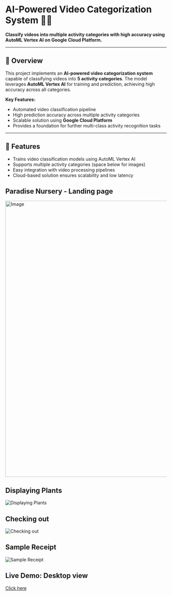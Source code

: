 # AI-Powered Video Categorization System 🎥🤖

**Classify videos into multiple activity categories with high accuracy using AutoML Vertex AI on Google Cloud Platform.**

---

## 🔹 Overview

This project implements an **AI-powered video categorization system** capable of classifying videos into **5 activity categories**. The model leverages **AutoML Vertex AI** for training and prediction, achieving high accuracy across all categories.  

**Key Features:**

- Automated video classification pipeline  
- High prediction accuracy across multiple activity categories  
- Scalable solution using **Google Cloud Platform**  
- Provides a foundation for further multi-class activity recognition tasks  

---

## 🔹 Features

- Trains video classification models using AutoML Vertex AI  
- Supports multiple activity categories (space below for images)  
- Easy integration with video processing pipelines  
- Cloud-based solution ensures scalability and low latency


## Paradise Nursery - Landing page
<img width="1919" height="863" alt="Image" src="https://github.com/user-attachments/assets/89eb4bbb-04b8-4752-9d46-508d07e00321" />

## Displaying Plants
![Displaying Plants]([https://github.com/user-attachments/assets/e945fe62-8f7f-46cb-8c7a-8c2d77001db6](https://github.com/VaibhavUNavalagi/AI-Powered-Video-Categorization-System/blob/main/Screenshot%202025-09-20%20131324.png?raw=true))

## Checking out
![Checking out](https://github.com/user-attachments/assets/bdf08a97-1138-49f5-8a68-4d25471de5af)

## Sample Receipt
![Sample Receipt](https://github.com/user-attachments/assets/4eb753e5-71f5-4ecf-9141-17064f7d772d)

## Live Demo: Desktop view
[Click here](https://vaibhavunavalagi.github.io/react/)

